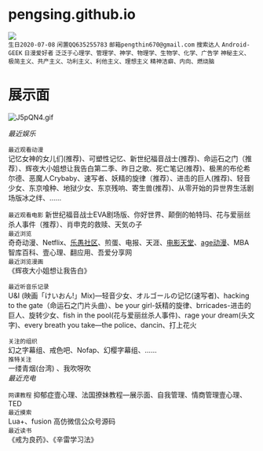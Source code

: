 # pengsing.github.io  
  
![
](https://s1.ax1x.com/2020/04/24/J0IlJe.png)  
 ```生日2020-07-08``` ```闲置QQ635255783``` ```邮箱pengthin670@gmail.com``` ```搜索达人``` ```Android-GEEK``` ```日漫爱好者``` ```泛泛于心理学、管理学、神学、物理学、生物学、化学、广告学``` ```神秘主义、极简主义、共产主义、功利主义、利他主义、理想主义``` ```精神洁癖、内向、燃烧脑``` 
      
  

  
# 展示面
![J5pQN4.gif](https://s1.ax1x.com/2020/04/28/J5pQN4.gif)  

*最近娱乐*  
  


  
```最近观看动漫```  
记忆女神的女儿们(推荐)、可塑性记忆、新世纪福音战士(推荐)、命运石之门（推荐）、辉夜大小姐想让我告白第二季、昨日之歌、死亡笔记(推荐)、极黑的布伦希尔德、恶魔人Crybaby、速写者、妖精的旋律（推荐）、进击的巨人(推荐)、轻音少女、东京喰种、地狱少女、东京残响、寄生兽(推荐)、从零开始的异世界生活剧场版冰之绊、……  

```最近观看电影```
新世纪福音战士EVA剧场版、你好世界、颠倒的帕特玛、花与爱丽丝杀人事件（推荐）、肖申克的救赎、天気の子  
```最近浏览```  
奇奇动漫、Netflix、[乐愚社区](https://bbs.leyuz.net/)、煎蛋、电报、天涯、[电影天堂](http://2w.cm)、[age动漫](https://www.agefans.tv/)、MBA智库百科、壹心理、翻应用、吾爱分享网  
```最近浏览漫画```  
《辉夜大小姐想让我告白》  

```最近听音乐记录```  
U&I (映画「けいおん!」Mix)—轻音少女、オルゴールの记忆(速写者)、hacking to the gate（命运石之门片头曲）、be your girl-妖精的旋律、brricades-进击的巨人、旋转少女、fish in the pool(花与爱丽丝杀人事件)、rage your dream(头文字)、every breath you take—the police、dancin、打上花火  

```关注的组织```  
 幻之字幕组、戒色吧、Nofap、幻樱字幕组、……  
```推特关注```   
一缕青烟(台湾) 、我吹呀吹   
*最近充电*  

```网课教程```
抑郁症壹心理、法国撩妹教程—展示面、自我管理、情商管理壹心理、TED  
```最近摸索```  
Lua+、fusion 高仿微信公众号源码  
```最近读书```  
《戒为良药》、《辛雷学习法》 
